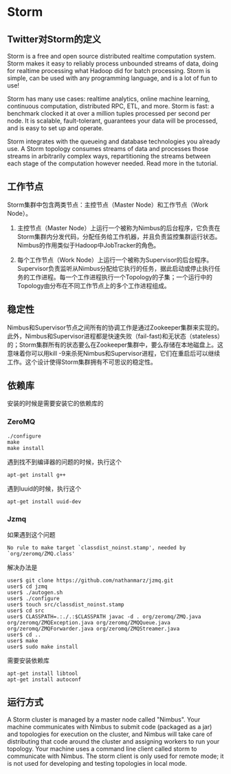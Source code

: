 # Storm

## Twitter对Storm的定义

Storm is a free and open source distributed realtime computation system. Storm makes it easy to reliably process unbounded streams of data, doing for realtime processing what Hadoop did for batch processing. Storm is simple, can be used with any programming language, and is a lot of fun to use!

Storm has many use cases: realtime analytics, online machine learning, continuous computation, distributed RPC, ETL, and more. Storm is fast: a benchmark clocked it at over a million tuples processed per second per node. It is scalable, fault-tolerant, guarantees your data will be processed, and is easy to set up and operate.

Storm integrates with the queueing and database technologies you already use. A Storm topology consumes streams of data and processes those streams in arbitrarily complex ways, repartitioning the streams between each stage of the computation however needed. Read more in the tutorial. 

## 工作节点

Storm集群中包含两类节点：主控节点（Master Node）和工作节点（Work Node）。   
    
1. 主控节点（Master Node）上运行一个被称为Nimbus的后台程序，它负责在Storm集群内分发代码，分配任务给工作机器，并且负责监控集群运行状态。Nimbus的作用类似于Hadoop中JobTracker的角色。
        
        
2. 每个工作节点（Work Node）上运行一个被称为Supervisor的后台程序。Supervisor负责监听从Nimbus分配给它执行的任务，据此启动或停止执行任务的工作进程。每一个工作进程执行一个Topology的子集；一个运行中的Topology由分布在不同工作节点上的多个工作进程组成。


## 稳定性

Nimbus和Supervisor节点之间所有的协调工作是通过Zookeeper集群来实现的。此外，Nimbus和Supervisor进程都是快速失败（fail-fast)和无状态（stateless）的；Storm集群所有的状态要么在Zookeeper集群中，要么存储在本地磁盘上。这意味着你可以用kill -9来杀死Nimbus和Supervisor进程，它们在重启后可以继续工作。这个设计使得Storm集群拥有不可思议的稳定性。

## 依赖库

安装的时候是需要安装它的依赖库的

### ZeroMQ

    ./configure
    make
    make install

遇到找不到编译器的问题的时候，执行这个      

    apt-get install g++


遇到luuid的时候，执行这个

    apt-get install uuid-dev
    
    

### Jzmq

如果遇到这个问题

    No rule to make target `classdist_noinst.stamp', needed by `org/zeromq/ZMQ.class'


解决办法是

    user$ git clone https://github.com/nathanmarz/jzmq.git
    user$ cd jzmq
    user$ ./autogen.sh
    user$ ./configure
    user$ touch src/classdist_noinst.stamp
    user$ cd src
    user$ CLASSPATH=.:./.:$CLASSPATH javac -d . org/zeromq/ZMQ.java org/zeromq/ZMQException.java org/zeromq/ZMQQueue.java org/zeromq/ZMQForwarder.java org/zeromq/ZMQStreamer.java
    user$ cd ..
    user$ make
    user$ sudo make install

需要安装依赖库

    apt-get install libtool
    apt-get install autoconf



## 运行方式

A Storm cluster is managed by a master node called "Nimbus". Your machine communicates with Nimbus to submit code (packaged as a jar) and topologies for execution on the cluster, and Nimbus will take care of distributing that code around the cluster and assigning workers to run your topology. Your machine uses a command line client called storm to communicate with Nimbus. The storm client is only used for remote mode; it is not used for developing and testing topologies in local mode.
